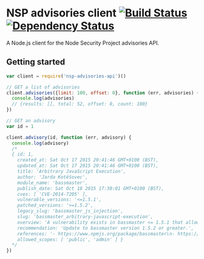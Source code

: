 # NSP advisories client [![Build Status](https://travis-ci.org/alanshaw/nsp-advisories-api.svg)](https://travis-ci.org/alanshaw/nsp-advisories-api) [![Dependency Status](https://david-dm.org/alanshaw/nsp-advisories-api.svg)](https://david-dm.org/alanshaw/nsp-advisories-api)

A Node.js client for the Node Security Project advisories API.

## Getting started

```js
var client = require('nsp-advisories-api')()

// GET a list of advisories
client.advisories({limit: 100, offset: 0}, function (err, advisories) {
  console.log(advisories)
  // {results: [], total: 52, offset: 0, count: 100}
})

// GET an advisory
var id = 1

client.advisory(id, function (err, advisory) {
  console.log(advisory)
  /*
  { id: 1,
    created_at: Sat Oct 17 2015 20:41:46 GMT+0100 (BST),
    updated_at: Sat Oct 17 2015 20:41:46 GMT+0100 (BST),
    title: 'Arbitrary JavaScript Execution',
    author: 'Jarda Kotěšovec',
    module_name: 'bassmaster',
    publish_date: Sat Oct 18 2015 17:30:01 GMT+0100 (BST),
    cves: [ 'CVE-2014-7205' ],
    vulnerable_versions: '<=1.5.1',
    patched_versions: '>=1.5.2',
    legacy_slug: 'bassmaster_js_injection',
    slug: 'bassmaster_arbitrary-javascript-execution',
    overview: 'A vulnerability exists in bassmaster <= 1.5.1 that allows for an attacker to provide arbitrary JavaScript that is then executed server side via eval.',
    recommendation: 'Update to bassmaster version 1.5.2 or greater.',
    references: '- https://www.npmjs.org/package/bassmaster\n- https://github.com/hapijs/bassmaster/commit/b751602d8cb7194ee62a61e085069679525138c4',
    allowed_scopes: [ 'public', 'admin' ] }
  */
})
```

